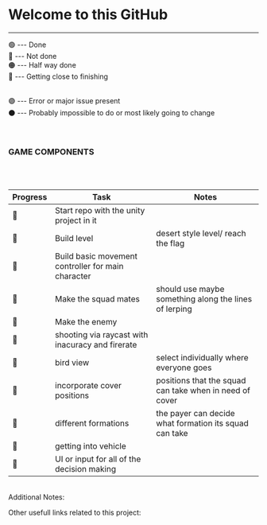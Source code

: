 # Welcome to this GitHub # 

- - - -



🟢 --- Done<br/>
🔴 --- Not done<br/>
🟠 --- Half way done<br/>
🔵 --- Getting close to finishing<br/><br/>


🟣 --- Error or major issue present <br/>
⚫ --- Probably impossible to do or most likely going to change <br/>

<br/>

### GAME COMPONENTS
<br/><br/>



| Progress    | Task        | Notes   |     
| ----------- | ----------- | -----------   |
| 🔴 |Start repo with the unity project in it ||
| 🔴 |Build level | desert style level/ reach the flag |
| 🔴 |Build basic movement controller for main character |  |
| 🔴 |Make the squad mates | should use maybe something along the lines of lerping |
| 🔴 |Make the enemy |  |
| 🔴 |shooting via raycast with inacuracy and firerate |  |
| 🔴 |bird view | select individually where everyone goes |
| 🔴 |incorporate cover positions | positions that the squad can take when in need of cover |
| 🔴 |different formations | the payer can decide what formation its squad can take |
| 🔴 |getting into vehicle |  |
| 🔴 |UI or input for all of the decision making |  |

<br/>
Additional Notes:<br/>


Other usefull links related to this project:<br/>




